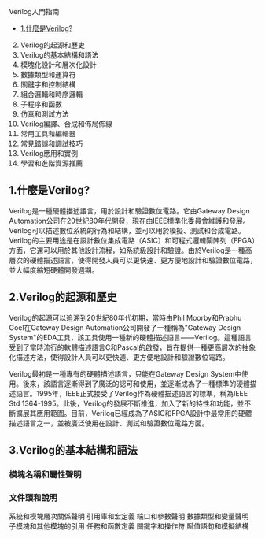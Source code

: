 Verilog入門指南
- [1.什麼是Verilog?](##1.什麼是Verilog?)

2. Verilog的起源和歷史
3. Verilog的基本結構和語法
4. 模塊化設計和層次化設計
5. 數據類型和運算符
6. 關鍵字和控制結構
7. 組合邏輯和時序邏輯
8. 子程序和函數
9. 仿真和測試方法
10. Verilog編譯、合成和佈局佈線
11. 常用工具和編輯器
12. 常見錯誤和調試技巧
13. Verilog應用和實例
14. 學習和進階資源推薦


## 1.什麼是Verilog?
Verilog是一種硬體描述語言，用於設計和驗證數位電路。它由Gateway Design Automation公司在20世紀80年代開發，現在由IEEE標準化委員會維護和發展。Verilog可以描述數位系統的行為和結構，並可以用於模擬、測試和合成電路。Verilog的主要用途是在設計數位集成電路（ASIC）和可程式邏輯閘陣列（FPGA）方面，它還可以用於其他設計流程，如系統級設計和驗證。由於Verilog是一種高層次的硬體描述語言，使得開發人員可以更快速、更方便地設計和驗證數位電路，並大幅度縮短硬體開發週期。

## 2.Verilog的起源和歷史
Verilog的起源可以追溯到20世紀80年代初期，當時由Phil Moorby和Prabhu Goel在Gateway Design Automation公司開發了一種稱為"Gateway Design System"的EDA工具，該工具使用一種新的硬體描述語言——Verilog。這種語言受到了當時流行的軟體描述語言C和Pascal的啟發，旨在提供一種更高層次的抽象化描述方法，使得設計人員可以更快速、更方便地設計和驗證數位電路。

Verilog最初是一種專有的硬體描述語言，只能在Gateway Design System中使用。後來，該語言逐漸得到了廣泛的認可和使用，並逐漸成為了一種標準的硬體描述語言。1995年，IEEE正式接受了Verilog作為硬體描述語言的標準，稱為IEEE Std 1364-1995。此後，Verilog的發展不斷推進，加入了新的特性和功能，並不斷擴展其應用範圍。目前，Verilog已經成為了ASIC和FPGA設計中最常用的硬體描述語言之一，並被廣泛使用在設計、測試和驗證數位電路方面。
## 3.Verilog的基本結構和語法

### 模塊名稱和屬性聲明
### 文件頭和說明
系統和模塊層次關係聲明
引用庫和宏定義
端口和參數聲明
數據類型和變量聲明
子模塊和其他模塊的引用
任務和函數定義
關鍵字和操作符
賦值語句和模擬結構

